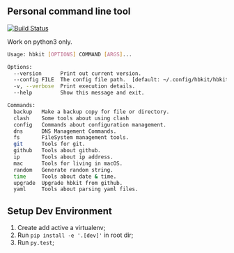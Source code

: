 ## Personal command line tool

[![Build Status](https://travis-ci.org/graycarl/hbkit.svg?branch=master)](https://travis-ci.org/graycarl/hbkit)

Work on python3 only.

```bash
Usage: hbkit [OPTIONS] COMMAND [ARGS]...

Options:
  --version      Print out current version.
  --config FILE  The config file path.  [default: ~/.config/hbkit/hbkit.ini]
  -v, --verbose  Print execution details.
  --help         Show this message and exit.

Commands:
  backup   Make a backup copy for file or directory.
  clash    Some tools about using clash
  config   Commands about configuration management.
  dns      DNS Management Commands.
  fs       FileSystem management tools.
  git      Tools for git.
  github   Tools about github.
  ip       Tools about ip address.
  mac      Tools for living in macOS.
  random   Generate random string.
  time     Tools about date & time.
  upgrade  Upgrade hbkit from github.
  yaml     Tools about parsing yaml files.
```

## Setup Dev Environment

1. Create add active a virtualenv;
2. Run `pip install -e '.[dev]'` in root dir;
3. Run `py.test`;
